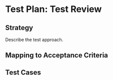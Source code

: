 # Test Plan: Test Review

## Strategy

Describe the test approach.

## Mapping to Acceptance Criteria


## Test Cases


